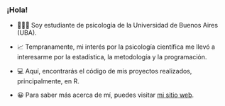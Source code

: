 ### ¡Hola!

- 🙋🏻‍♂️ Soy estudiante de psicología de la Universidad de Buenos Aires (UBA).

- 📈 Tempranamente, mi interés por la psicología científica me llevó a interesarme por la estadística, la metodología y la programación. 

- 💻 Aquí, encontrarás el código de mis proyectos realizados, principalmente, en R.  

- 😀 Para saber más acerca de mí, puedes visitar [mi sitio web](http://francosbenitez.netlify.app).  


